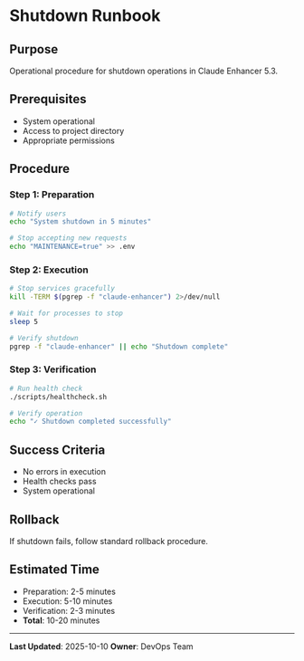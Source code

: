 # Shutdown Runbook

## Purpose
Operational procedure for shutdown operations in Claude Enhancer 5.3.

## Prerequisites
- System operational
- Access to project directory
- Appropriate permissions

## Procedure

### Step 1: Preparation

```bash
# Notify users
echo "System shutdown in 5 minutes"

# Stop accepting new requests
echo "MAINTENANCE=true" >> .env
```

### Step 2: Execution

```bash
# Stop services gracefully
kill -TERM $(pgrep -f "claude-enhancer") 2>/dev/null

# Wait for processes to stop
sleep 5

# Verify shutdown
pgrep -f "claude-enhancer" || echo "Shutdown complete"
```

### Step 3: Verification
```bash
# Run health check
./scripts/healthcheck.sh

# Verify operation
echo "✓ Shutdown completed successfully"
```

## Success Criteria
- No errors in execution
- Health checks pass
- System operational

## Rollback
If shutdown fails, follow standard rollback procedure.

## Estimated Time
- Preparation: 2-5 minutes
- Execution: 5-10 minutes
- Verification: 2-3 minutes
- **Total**: 10-20 minutes

---
**Last Updated**: 2025-10-10
**Owner**: DevOps Team
